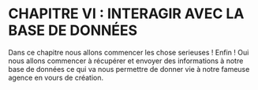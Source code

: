 # CHAPITRE VI : INTERAGIR AVEC LA BASE DE DONNÉES

Dans ce chapitre nous allons commencer les chose serieuses ! Enfin ! Oui nous allons commencer à récupérer et envoyer des informations à notre base de données ce qui va nous permettre de donner vie à notre fameuse agence en vours de création.


